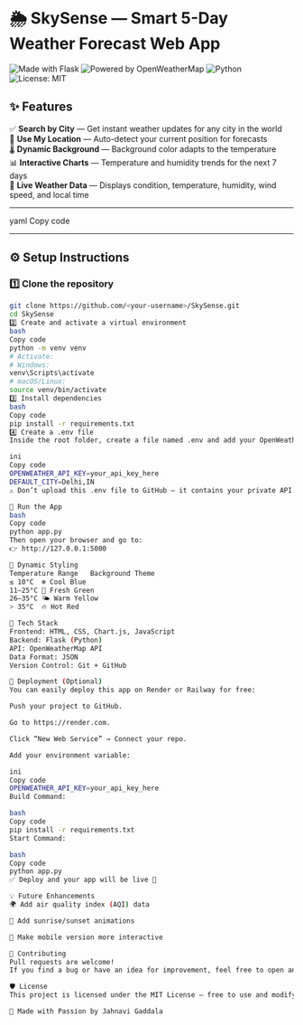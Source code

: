 # 🌦️ SkySense — Smart 5-Day Weather Forecast Web App

![Made with Flask](https://img.shields.io/badge/Made%20with-Flask-blue?logo=flask)
![Powered by OpenWeatherMap](https://img.shields.io/badge/API-OpenWeatherMap-orange)
![Python](https://img.shields.io/badge/Python-3.x-yellow)
![License: MIT](https://img.shields.io/badge/License-MIT-green)


## ✨ Features

✅ **Search by City** — Get instant weather updates for any city in the world  
📍 **Use My Location** — Auto-detect your current position for forecasts  
🌡️ **Dynamic Background** — Background color adapts to the temperature  
📊 **Interactive Charts** — Temperature and humidity trends for the next 7 days  
💨 **Live Weather Data** — Displays condition, temperature, humidity, wind speed, and local time  

---

yaml
Copy code

---

## ⚙️ Setup Instructions

### 1️⃣ Clone the repository
```bash
git clone https://github.com/<your-username>/SkySense.git
cd SkySense
2️⃣ Create and activate a virtual environment
bash
Copy code
python -m venv venv
# Activate:
# Windows:
venv\Scripts\activate
# macOS/Linux:
source venv/bin/activate
3️⃣ Install dependencies
bash
Copy code
pip install -r requirements.txt
4️⃣ Create a .env file
Inside the root folder, create a file named .env and add your OpenWeatherMap key:

ini
Copy code
OPENWEATHER_API_KEY=your_api_key_here
DEFAULT_CITY=Delhi,IN
⚠️ Don’t upload this .env file to GitHub — it contains your private API key.

🏃 Run the App
bash
Copy code
python app.py
Then open your browser and go to:
👉 http://127.0.0.1:5000

🎨 Dynamic Styling
Temperature Range	Background Theme
≤ 10°C	❄️ Cool Blue
11–25°C	🌿 Fresh Green
26–35°C	🌤️ Warm Yellow
> 35°C	🔥 Hot Red

🧠 Tech Stack
Frontend: HTML, CSS, Chart.js, JavaScript
Backend: Flask (Python)
API: OpenWeatherMap API
Data Format: JSON
Version Control: Git + GitHub

🚀 Deployment (Optional)
You can easily deploy this app on Render or Railway for free:

Push your project to GitHub.

Go to https://render.com.

Click “New Web Service” → Connect your repo.

Add your environment variable:

ini
Copy code
OPENWEATHER_API_KEY=your_api_key_here
Build Command:

bash
Copy code
pip install -r requirements.txt
Start Command:

bash
Copy code
python app.py
✅ Deploy and your app will be live 🎉

💡 Future Enhancements
🌍 Add air quality index (AQI) data

🌅 Add sunrise/sunset animations

📱 Make mobile version more interactive

🤝 Contributing
Pull requests are welcome!
If you find a bug or have an idea for improvement, feel free to open an issue or submit a PR.

🛡️ License
This project is licensed under the MIT License — free to use and modify.

💙 Made with Passion by Jahnavi Gaddala